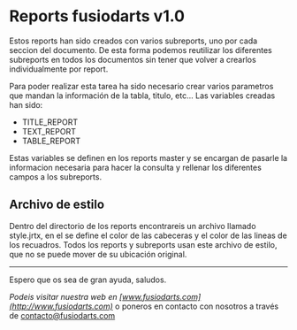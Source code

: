 Reports fusiodarts v1.0
======================

Estos reports han sido creados con varios subreports, uno por cada seccion del documento. De esta forma podemos reutilizar los diferentes subreports en todos los documentos sin tener que volver a crearlos individualmente por report.

Para poder realizar esta tarea ha sido necesario crear varios parametros que mandan la información de la tabla, titulo, etc...
Las variables creadas han sido:

 * TITLE_REPORT
 * TEXT_REPORT
 * TABLE_REPORT

 Estas variables se definen en los reports master y se encargan de pasarle la informacion necesaria para hacer la consulta y rellenar los diferentes campos a los subreports.
 
Archivo de estilo
------------------
Dentro del directorio de los reports encontrareis un archivo llamado style.jrtx, en el se define el color de las cabeceras y el color de las lineas de los recuadros.
Todos los reports y subreports usan este archivo de estilo, que no se puede mover de su ubicación original.

------------------

Espero que os sea de gran ayuda, saludos.


*Podeis visitar nuestra web en [www.fusiodarts.com](http://www.fusiodarts.com)* o poneros en contacto con nosotros a través de contacto@fusiodarts.com
